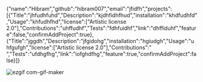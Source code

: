 {"name":"Hibram","github":"hibram007","email":"jfidfh","projects":[{"Title":"jhfudhfuhd","Description":"kjdhfidhfhud","installation":"khdfudhfd","Usage":"khfudhfhd","license":["Artistic license 2.0"],"Contributions":"uhffudhf","Tests":"fdhfuidhf","link":"dhffiduhf","feature":false,"confirmAddProject":true},{"Title":"jggdh","Description":"jfgidohg","installation":"hgiudgh","Usage":"uhfgufgh","license":["Artistic license 2.0"],"Contributions":" ","Tests":"ufdhgfhg","link":"iofghdfhg","feature":true,"confirmAddProject":false}]}

![ezgif com-gif-maker](https://user-images.githubusercontent.com/87105978/135725683-2d2cffd6-cea5-46f5-ae3c-e7bf0bdab1b1.gif)
